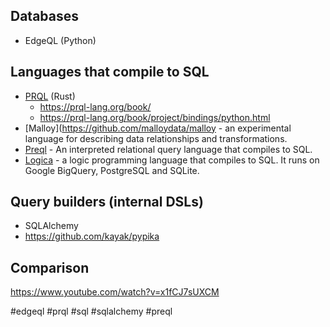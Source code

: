 
## Databases 

- EdgeQL (Python)

## Languages that compile to SQL

- [PRQL](https://github.com/PRQL/prql) (Rust)
    - https://prql-lang.org/book/
    - https://prql-lang.org/book/project/bindings/python.html
- [Malloy](https://github.com/malloydata/malloy - an experimental language for describing data relationships and transformations.
- [Preql](https://github.com/erezsh/Preql)  - An interpreted relational query language that compiles to SQL.
- [Logica](https://github.com/EvgSkv/logica) - a logic programming language that compiles to SQL. It runs on Google BigQuery, PostgreSQL and SQLite.

## Query builders (internal DSLs)

- SQLAlchemy
- https://github.com/kayak/pypika


## Comparison

https://www.youtube.com/watch?v=x1fCJ7sUXCM

<!-- Keywords -->
#edgeql #prql #sql #sqlalchemy #preql
<!-- /Keywords -->
